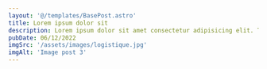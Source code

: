 ```yaml
---
layout: '@/templates/BasePost.astro'
title: Lorem ipsum dolor sit
description: Lorem ipsum dolor sit amet consectetur adipisicing elit. Tenetur vero esse non molestias eos excepturi.
pubDate: 06/12/2022
imgSrc: '/assets/images/logistique.jpg'
imgAlt: 'Image post 3'
---
```



